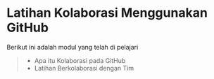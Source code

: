 # Latihan Kolaborasi Menggunakan GitHub
Berikut ini adalah modul yang telah di pelajari 
> - Apa itu Kolaborasi pada GitHub
> - Latihan Berkolaborasi dengan Tim


